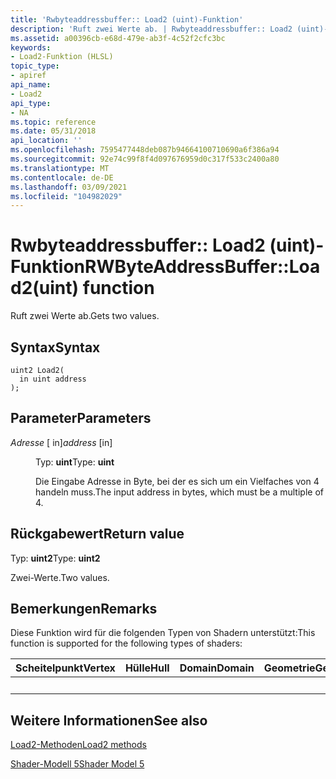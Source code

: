 ```yaml
---
title: 'Rwbyteaddressbuffer:: Load2 (uint)-Funktion'
description: 'Ruft zwei Werte ab. | Rwbyteaddressbuffer:: Load2 (uint)-Funktion'
ms.assetid: a00396cb-e68d-479e-ab3f-4c52f2cfc3bc
keywords:
- Load2-Funktion (HLSL)
topic_type:
- apiref
api_name:
- Load2
api_type:
- NA
ms.topic: reference
ms.date: 05/31/2018
api_location: ''
ms.openlocfilehash: 7595477448deb087b94664100710690a6f386a94
ms.sourcegitcommit: 92e74c99f8f4d097676959d0c317f533c2400a80
ms.translationtype: MT
ms.contentlocale: de-DE
ms.lasthandoff: 03/09/2021
ms.locfileid: "104982029"
---
```

# <a name="rwbyteaddressbufferload2uint-function"></a><span data-ttu-id="5dd9b-105">Rwbyteaddressbuffer:: Load2 (uint)-Funktion</span><span class="sxs-lookup"><span data-stu-id="5dd9b-105">RWByteAddressBuffer::Load2(uint) function</span></span>

<span data-ttu-id="5dd9b-106">Ruft zwei Werte ab.</span><span class="sxs-lookup"><span data-stu-id="5dd9b-106">Gets two values.</span></span>

## <a name="syntax"></a><span data-ttu-id="5dd9b-107">Syntax</span><span class="sxs-lookup"><span data-stu-id="5dd9b-107">Syntax</span></span>

``` syntax
uint2 Load2(
  in uint address
);
```

## <a name="parameters"></a><span data-ttu-id="5dd9b-108">Parameter</span><span class="sxs-lookup"><span data-stu-id="5dd9b-108">Parameters</span></span>

<dl> <dt>

<span data-ttu-id="5dd9b-109">*Adresse* \[ in\]</span><span class="sxs-lookup"><span data-stu-id="5dd9b-109">*address* \[in\]</span></span>
</dt> <dd>

<span data-ttu-id="5dd9b-110">Typ: **uint**</span><span class="sxs-lookup"><span data-stu-id="5dd9b-110">Type: **uint**</span></span>

<span data-ttu-id="5dd9b-111">Die Eingabe Adresse in Byte, bei der es sich um ein Vielfaches von 4 handeln muss.</span><span class="sxs-lookup"><span data-stu-id="5dd9b-111">The input address in bytes, which must be a multiple of 4.</span></span>

</dd> </dl>

## <a name="return-value"></a><span data-ttu-id="5dd9b-112">Rückgabewert</span><span class="sxs-lookup"><span data-stu-id="5dd9b-112">Return value</span></span>

<span data-ttu-id="5dd9b-113">Typ: **uint2**</span><span class="sxs-lookup"><span data-stu-id="5dd9b-113">Type: **uint2**</span></span>

<span data-ttu-id="5dd9b-114">Zwei-Werte.</span><span class="sxs-lookup"><span data-stu-id="5dd9b-114">Two values.</span></span>

## <a name="remarks"></a><span data-ttu-id="5dd9b-115">Bemerkungen</span><span class="sxs-lookup"><span data-stu-id="5dd9b-115">Remarks</span></span>

<span data-ttu-id="5dd9b-116">Diese Funktion wird für die folgenden Typen von Shadern unterstützt:</span><span class="sxs-lookup"><span data-stu-id="5dd9b-116">This function is supported for the following types of shaders:</span></span>



| <span data-ttu-id="5dd9b-117">Scheitelpunkt</span><span class="sxs-lookup"><span data-stu-id="5dd9b-117">Vertex</span></span> | <span data-ttu-id="5dd9b-118">Hülle</span><span class="sxs-lookup"><span data-stu-id="5dd9b-118">Hull</span></span> | <span data-ttu-id="5dd9b-119">Domain</span><span class="sxs-lookup"><span data-stu-id="5dd9b-119">Domain</span></span> | <span data-ttu-id="5dd9b-120">Geometrie</span><span class="sxs-lookup"><span data-stu-id="5dd9b-120">Geometry</span></span> | <span data-ttu-id="5dd9b-121">Pixel</span><span class="sxs-lookup"><span data-stu-id="5dd9b-121">Pixel</span></span> | <span data-ttu-id="5dd9b-122">Compute</span><span class="sxs-lookup"><span data-stu-id="5dd9b-122">Compute</span></span> |
|--------|------|--------|----------|-------|---------|
|        |      |        |          | <span data-ttu-id="5dd9b-123">x</span><span class="sxs-lookup"><span data-stu-id="5dd9b-123">x</span></span>     | <span data-ttu-id="5dd9b-124">x</span><span class="sxs-lookup"><span data-stu-id="5dd9b-124">x</span></span>       |



 

## <a name="see-also"></a><span data-ttu-id="5dd9b-125">Weitere Informationen</span><span class="sxs-lookup"><span data-stu-id="5dd9b-125">See also</span></span>

<dl> <dt>

[<span data-ttu-id="5dd9b-126">Load2-Methoden</span><span class="sxs-lookup"><span data-stu-id="5dd9b-126">Load2 methods</span></span>](rwbyteaddressbuffer-load2.md)
</dt> <dt>

[<span data-ttu-id="5dd9b-127">Shader-Modell 5</span><span class="sxs-lookup"><span data-stu-id="5dd9b-127">Shader Model 5</span></span>](d3d11-graphics-reference-sm5.md)
</dt> </dl>

 

 





